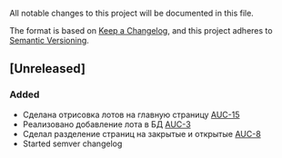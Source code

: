 All notable changes to this project will be documented in this file.

The format is based on [Keep a Changelog](https://keepachangelog.com/en/1.0.0/),
and this project adheres to [Semantic Versioning](https://semver.org/spec/v2.0.0.html).

## [Unreleased]

### Added

- Сделана отрисовка лотов на главную страницу [AUC-15](https://webdot.youtrack.cloud/agiles/171-8/current?issue=AUC-15)
- Реализовано добавление лота в БД [AUC-3](https://webdot.youtrack.cloud/agiles/171-8/current?issue=AUC-3)
- Сделал разделение страниц на закрытые и открытые [AUC-8](https://webdot.youtrack.cloud/agiles/171-8/current?issue=AUC-8)
- Started semver changelog
